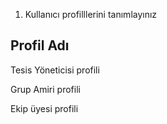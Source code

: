1. Kullanıcı profilllerini tanımlayınız  

Profil Adı
---------
Tesis Yöneticisi profili  

Grup Amiri profili  

Ekip üyesi profili  



